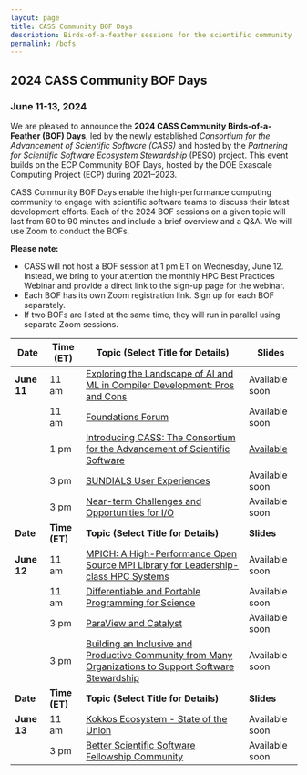 ```yaml
---
layout: page
title: CASS Community BOF Days
description: Birds-of-a-feather sessions for the scientific community
permalink: /bofs
---
```


## 2024 CASS Community BOF Days
### June 11-13, 2024

We are pleased to announce the **2024 CASS Community Birds-of-a-Feather (BOF) Days**, led by the newly established _Consortium for the Advancement of Scientific Software (CASS)_ and hosted by the _Partnering for Scientific Software Ecosystem Stewardship_ (PESO) project.  This event builds on the ECP Community BOF Days, hosted by the DOE Exascale Computing Project (ECP) during 2021–2023. 

 CASS Community BOF Days enable the high-performance computing community to engage with scientific software teams to discuss their latest development efforts.  Each of the 2024 BOF sessions on a given topic will last from 60 to 90 minutes and include a brief overview and a Q&A. We will use Zoom to conduct the BOFs.

 **Please note:** 
 - CASS will not host a BOF session at 1 pm ET on Wednesday, June 12. Instead, we bring to your attention the monthly HPC Best Practices Webinar and provide a direct link to the sign-up page for the webinar.
 - Each BOF has its own Zoom registration link.  Sign up for each BOF separately. 
 - If two BOFs are listed at the same time, they will run in parallel using separate Zoom sessions.


|**Date**| **Time (ET)** | **Topic (Select Title for Details)** | **Slides** |
|-----------|-----------|----------------------------------|---------|
|**June 11**| 11 am| [Exploring the Landscape of AI and ML in Compiler Development: Pros and Cons](/bofs/2024/compiler) | Available soon |
|           | 11 am| [Foundations Forum](/bofs/2024/foundations) | Available soon |
|           |  1 pm| [Introducing CASS: The Consortium for the Advancement of Scientific Software](/bofs/2024/cass) | [Available](/bofs/2024/cass_slides.pdf) |
|           |  3 pm| [SUNDIALS User Experiences](/bofs/2024/sundials) | Available soon |
|           |  3 pm| [Near-term Challenges and Opportunities for I/O](/bofs/2024/io) | Available soon |
|**Date**   | **Time (ET)** | **Topic (Select Title for Details)**| **Slides** |
|**June 12**| 11 am| [MPICH: A High-Performance Open Source MPI Library for Leadership-class HPC Systems](/bofs/2024/mpich) | Available soon |
|           | 11 am| [Differentiable and Portable Programming for Science](/bofs/2024/differentiable) | Available soon |
|           |  3 pm| [ParaView and Catalyst](/bofs/2024/paraview) | Available soon |
|           |  3 pm| [Building an Inclusive and Productive Community from Many Organizations to Support Software Stewardship](/bofs/2024/community) | Available soon |
|**Date**| **Time (ET)**| **Topic (Select Title for Details)** | **Slides** |
|**June 13**| 11 am| [Kokkos Ecosystem - State of the Union](/bofs/2024/kokkos) | Available soon |
|           |  3 pm| [Better Scientific Software Fellowship Community](/bofs/2024/bsswf)| Available soon |
